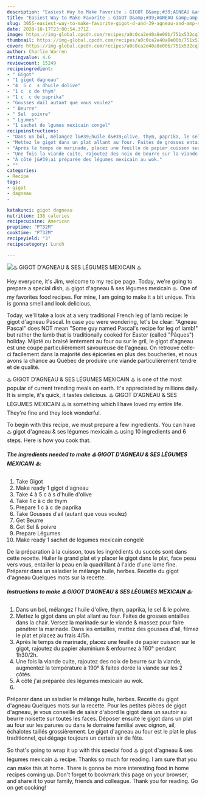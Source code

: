 ```yaml
---
description: "Easiest Way to Make Favorite ♨️ GIGOT D&amp;#39;AGNEAU &amp;amp; SES LÉGUMES MEXICAIN ♨️"
title: "Easiest Way to Make Favorite ♨️ GIGOT D&amp;#39;AGNEAU &amp;amp; SES LÉGUMES MEXICAIN ♨️"
slug: 3055-easiest-way-to-make-favorite-gigot-d-and-39-agneau-and-amp-ses-legumes-mexicain
date: 2020-10-17T23:00:54.371Z
image: https://img-global.cpcdn.com/recipes/a0c0ca2e40a8e00b/751x532cq70/♨️-gigot-dagneau-ses-legumes-mexicain-♨️-photo-principale-de-la-recette.jpg
thumbnail: https://img-global.cpcdn.com/recipes/a0c0ca2e40a8e00b/751x532cq70/♨️-gigot-dagneau-ses-legumes-mexicain-♨️-photo-principale-de-la-recette.jpg
cover: https://img-global.cpcdn.com/recipes/a0c0ca2e40a8e00b/751x532cq70/♨️-gigot-dagneau-ses-legumes-mexicain-♨️-photo-principale-de-la-recette.jpg
author: Charlie Warren
ratingvalue: 4.6
reviewcount: 15249
recipeingredient:
- " Gigot"
- "1 gigot dagneau"
- "4  5 c  s dhuile dolive"
- "1 c  c de thym"
- "1 c  c de paprika"
- "Gousses dail autant que vous voulez"
- " Beurre"
- " Sel  poivre"
- " Lgumes"
- "1 sachet de lgumes mexicain congel"
recipeinstructions:
- "Dans un bol, mélangez l&#39;huile d&#39;olive, thym, paprika, le sel &amp; le poivre."
- "Mettez le gigot dans un plat allant au four. Faites de grosses entailles dans la chair. Versez la marinade sur le viande &amp; massez pour faire pénétrer la marinade. Dans les entailles, mettez des gousses d&#39;ail, filmez le plat et placez au frais 4/5h."
- "Après le temps de marinade, placez une feuille de papier cuisson sur le gigot, rajoutez du papier aluminium &amp; enfournez à 160° pendant 1h30/2h."
- "Une fois la viande cuite, rajoutez des noix de beurre sur la viande, augmentez la température à 190° &amp; faites dorée la viande sur les 2 côtés."
- "À côté j&#39;ai préparée des légumes mexicain au wok."
- ""
categories:
- Recipe
tags:
- gigot
- dagneau
- 

katakunci: gigot dagneau  
nutrition: 138 calories
recipecuisine: American
preptime: "PT32M"
cooktime: "PT32M"
recipeyield: "3"
recipecategory: Lunch

---
```



![♨️ GIGOT D&#39;AGNEAU &amp; SES LÉGUMES MEXICAIN ♨️](https://img-global.cpcdn.com/recipes/a0c0ca2e40a8e00b/751x532cq70/♨️-gigot-dagneau-ses-legumes-mexicain-♨️-photo-principale-de-la-recette.jpg)

Hey everyone, it's Jim, welcome to my recipe page. Today, we're going to prepare a special dish, ♨️ gigot d&#39;agneau &amp; ses légumes mexicain ♨️. One of my favorites food recipes. For mine, I am going to make it a bit unique. This is gonna smell and look delicious.

Today, we&#39;ll take a look at a very traditional French leg of lamb recipe: le gigot d&#39;agneau Pascal. In case you were wondering, let&#39;s be clear: &#34;Agneau Pascal&#34; does NOT mean &#34;Some guy named Pascal&#39;s recipe for leg of lamb!&#34; but rather the lamb that is traditionally cooked for Easter (called &#34;Pâques&#34;) holiday. Mijoté ou braisé lentement au four ou sur le gril, le gigot d&#39;agneau est une coupe particulièrement savoureuse de l&#39;agneau. On retrouve celle-ci facilement dans la majorité des épiceries en plus des boucheries, et nous avons la chance au Québec de produire une viande particulièrement tendre et de qualité.

♨️ GIGOT D&#39;AGNEAU &amp; SES LÉGUMES MEXICAIN ♨️ is one of the most popular of current trending meals on earth. It's appreciated by millions daily. It is simple, it's quick, it tastes delicious. ♨️ GIGOT D&#39;AGNEAU &amp; SES LÉGUMES MEXICAIN ♨️ is something which I have loved my entire life. They're fine and they look wonderful.


To begin with this recipe, we must prepare a few ingredients. You can have ♨️ gigot d&#39;agneau &amp; ses légumes mexicain ♨️ using 10 ingredients and 6 steps. Here is how you cook that.

<!--inarticleads1-->

##### The ingredients needed to make ♨️ GIGOT D&#39;AGNEAU &amp; SES LÉGUMES MEXICAIN ♨️:

1. Take  Gigot
1. Make ready 1 gigot d&#39;agneau
1. Take 4 à 5 c à s d&#39;huile d&#39;olive
1. Take 1 c à c de thym
1. Prepare 1 c à c de paprika
1. Take Gousses d&#39;ail (autant que vous voulez)
1. Get  Beurre
1. Get  Sel &amp; poivre
1. Prepare  Légumes
1. Make ready 1 sachet de légumes mexicain congelé


De la préparation à la cuisson, tous les ingrédients du succès sont dans cette recette. Huiler le grand plat et y placer le gigot dans le plat, face peau vers vous, entailler la peau en la quadrillant à l&#39;aide d&#39;une lame fine. Préparer dans un saladier le mélange huile, herbes. Recette du gigot d&#39;agneau Quelques mots sur la recette. 

<!--inarticleads2-->

##### Instructions to make ♨️ GIGOT D&#39;AGNEAU &amp; SES LÉGUMES MEXICAIN ♨️:

1. Dans un bol, mélangez l&#39;huile d&#39;olive, thym, paprika, le sel &amp; le poivre.
1. Mettez le gigot dans un plat allant au four. Faites de grosses entailles dans la chair. Versez la marinade sur le viande &amp; massez pour faire pénétrer la marinade. Dans les entailles, mettez des gousses d&#39;ail, filmez le plat et placez au frais 4/5h.
1. Après le temps de marinade, placez une feuille de papier cuisson sur le gigot, rajoutez du papier aluminium &amp; enfournez à 160° pendant 1h30/2h.
1. Une fois la viande cuite, rajoutez des noix de beurre sur la viande, augmentez la température à 190° &amp; faites dorée la viande sur les 2 côtés.
1. À côté j&#39;ai préparée des légumes mexicain au wok.
1. 


Préparer dans un saladier le mélange huile, herbes. Recette du gigot d&#39;agneau Quelques mots sur la recette. Pour les petites pièces de gigot d&#39;agneau, je vous conseille de saisir d&#39;abord le gigot dans un sautoir au beurre noisette sur toutes les faces. Déposer ensuite le gigot dans un plat au four sur les parures ou dans le domaine familial avec oignon, ail, échalotes taillés grossièrement. Le gigot d&#39;agneau au four est le plat le plus traditionnel, qui dégage toujours un certain air de fête. 

So that's going to wrap it up with this special food ♨️ gigot d&#39;agneau &amp; ses légumes mexicain ♨️ recipe. Thanks so much for reading. I am sure that you can make this at home. There is gonna be more interesting food in home recipes coming up. Don't forget to bookmark this page on your browser, and share it to your family, friends and colleague. Thank you for reading. Go on get cooking!
